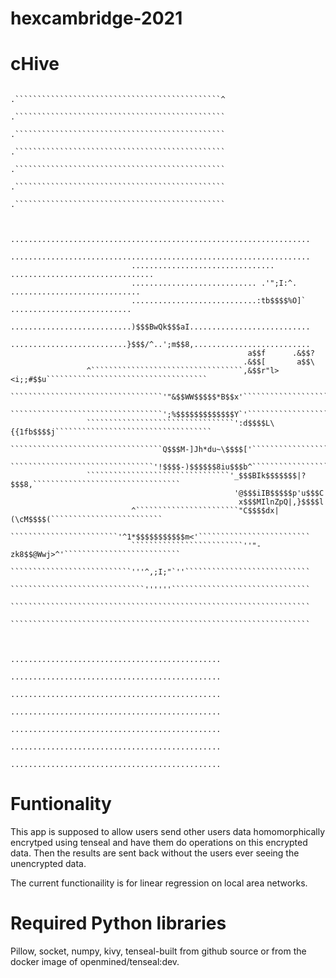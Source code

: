 # hexcambridge-2021
# cHive
                                                                                           
                                                                                                                                 
                                        .``````````````````````````````````````````````^                                         
                                        .```````````````````````````````````````````````                                         
                                        .```````````````````````````````````````````````                                         
                                        .```````````````````````````````````````````````                                         
                                        .```````````````````````````````````````````````                                         
                                        .```````````````````````````````````````````````                                         
                                        .```````````````````````````````````````````````                                         
                                                                                                                                 
                                                                                                                                 
                               ...................................................................                               
                               ...................................................................                               
                               ................................   ................................                               
                               ............................ .'";I:^. .............................                               
                               ............................:tb$$$$%O]` ...........................                               
                               ...........................)$$$BwQk$$$aI...........................                               
                               ..........................}$$$/^..';m$$8,..........................                               
                                                         a$$f      .&$$?                                                         
                                                        .&$$[       a$$\                                                         
                     ^``````````````````````````````````,&$$r"l><i;;#$$u````````````````````````````````````                     
                     ``````````````````````````````````'"&$$WW$$$$$*B$$x'```````````````````````````````````                     
                     ``````````````````````````````````';%$$$$$$$$$$$$$Y`'``````````````````````````````````                     
                     `````````````````````````````````':d$$$$L\{{1fb$$$$j```````````````````````````````````                     
                     ``````````````````````````````````Q$$$M-]Jh*du~\$$$$['`````````````````````````````````                     
                     ````````````````````````````````'!$$$$-)$$$$$$8iu$$$b^`````````````````````````````````                     
                     ````````````````````````````````'_$$$BIk$$$$$$$|?$$$8,`````````````````````````````````                     
                                                      '@$$$iIB$$$$$p'u$$$C                                                       
                                                       x$$$MIlnZpQ|,}$$$$l                                                       
                               ^```````````````````````"C$$$$dx|(\cM$$$$(`````````````````````````                               
                               ````````````````````````'^1*$$$$$$$$$$$m<'`````````````````````````                               
                               `````````````````````````''"-zk8$$@Wwj>^'``````````````````````````                               
                               ```````````````````````````'''^,;I;"`''````````````````````````````                               
                               ``````````````````````````````''''''```````````````````````````````                               
                               ```````````````````````````````````````````````````````````````````                               
                               ```````````````````````````````````````````````````````````````````                               
                                                                                                                                 
                                                                                                                                 
                                         ...............................................                                         
                                         ...............................................                                         
                                         ...............................................                                         
                                         ...............................................                                         
                                         ...............................................                                         
                                         ...............................................                                         
                                         ...............................................     
# Funtionality

This app is supposed to allow users send other users data homomorphically encrytped using tenseal and have them do operations on this encrypted data. Then the results are sent back without the users ever seeing the unencrypted data.

The current functionaility is for linear regression on local area networks.

# Required Python libraries
Pillow, socket, numpy, kivy, tenseal-built from github source or from the docker image of openmined/tenseal:dev.
